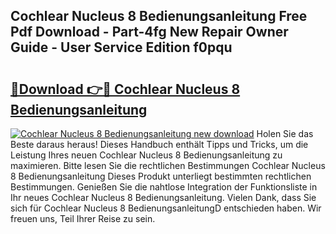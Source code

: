 ## Cochlear Nucleus 8 Bedienungsanleitung Free Pdf Download - Part-4fg New Repair Owner Guide - User Service Edition f0pqu

# <h2><a href="http://df24m1.blite.top/?on=Cochlear+Nucleus+8+Bedienungsanleitung">🔗Download 👉🔴 Cochlear Nucleus 8 Bedienungsanleitung</a></h2>

[![Cochlear Nucleus 8 Bedienungsanleitung new download](https://i.imgur.com/lujVjoI.png)](http://df24m1.blite.top/?on=Cochlear+Nucleus+8+Bedienungsanleitung)
Holen Sie das Beste daraus heraus! Dieses Handbuch enthält Tipps und Tricks, um die Leistung Ihres neuen Cochlear Nucleus 8 Bedienungsanleitung zu maximieren. Bitte lesen Sie die rechtlichen Bestimmungen Cochlear Nucleus 8 Bedienungsanleitung Dieses Produkt unterliegt bestimmten rechtlichen Bestimmungen. Genießen Sie die nahtlose Integration der Funktionsliste in Ihr neues Cochlear Nucleus 8 Bedienungsanleitung. Vielen Dank, dass Sie sich für Cochlear Nucleus 8 BedienungsanleitungD entschieden haben. Wir freuen uns, Teil Ihrer Reise zu sein.

